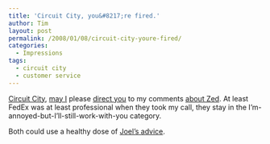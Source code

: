 ```yaml
---
title: 'Circuit City, you&#8217;re fired.'
author: Tim
layout: post
permalink: /2008/01/08/circuit-city-youre-fired/
categories:
  - Impressions
tags:
  - circuit city
  - customer service
---
```

[Circuit City][1], [may I][2] please [direct you][3] to my comments [about Zed][4]. At least FedEx was at least professional when they took my call, they stay in the I&#8217;m-annoyed-but-I&#8217;ll-still-work-with-you category.

Both could use a healthy dose of [Joel&#8217;s advice][5].

 [1]: http://twitter.com/timshadel/statuses/576754242
 [2]: http://twitter.com/timshadel/statuses/576793962
 [3]: http://twitter.com/timshadel/statuses/576813742
 [4]: http://timshadel.com/2008/01/03/thanks-for-mongrel-zed-dont-let-the-door-hit-you/
 [5]: http://www.joelonsoftware.com/articles/customerservice.html
